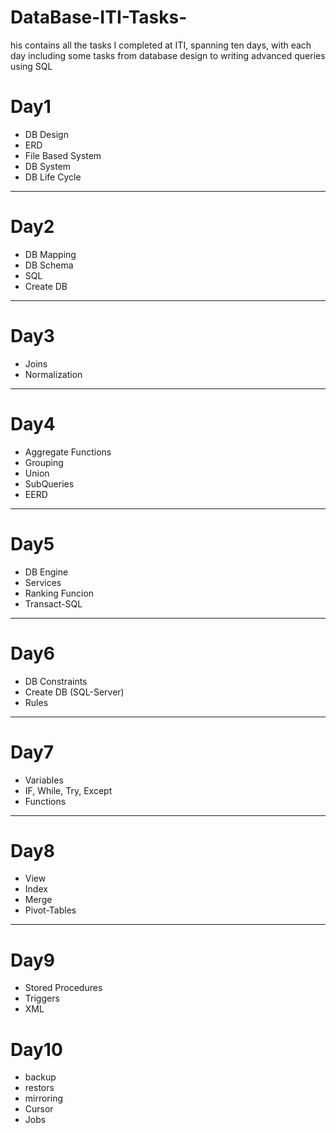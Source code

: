 # DataBase-ITI-Tasks-
his contains all the tasks I completed at ITI, spanning ten days, with each day including some tasks from database design to writing advanced queries using SQL
<h1>Day1</h1>
<ul>
  <li>DB Design</li>
  <li>ERD</li>
  <li>File Based System</li>
  <li>DB System</li>
  <li>DB Life Cycle</li>
</ul>
<hr/>
<h1>Day2</h1>
<ul>
  <li>DB Mapping</li>
  <li>DB Schema</li>
  <li>SQL</li>
  <li>Create DB</li>
</ul>
<hr/>
<h1>Day3</h1>
<ul>
  <li>Joins</li>
  <li>Normalization</li>
</ul>
<hr/>
<h1>Day4</h1>
<ul>
  <li>Aggregate Functions</li>
  <li>Grouping</li>
  <li>Union</li>
  <li>SubQueries</li>
  <li>EERD</li>
</ul>
<hr/>
<h1>Day5</h1>
<ul>
  <li>DB Engine</li>
  <li>Services</li>
  <li>Ranking Funcion</li>
  <li>Transact-SQL</li>
</ul>
<hr/>
<h1>Day6</h1>
<ul>
  <li>DB Constraints</li>
  <li>Create DB (SQL-Server)</li>
  <li>Rules</li>
</ul>
<hr/>
<h1>Day7</h1>
<ul>
  <li>Variables</li>
  <li>IF, While, Try, Except</li>
  <li>Functions</li>
</ul>
<hr/>
<h1>Day8</h1>
<ul>
  <li>View</li>
  <li>Index</li>
  <li>Merge</li>
  <li>Pivot-Tables</li>
</ul>
<hr/>
<h1>Day9</h1>
<ul>
  <li>Stored Procedures</li>
  <li>Triggers</li>
  <li>XML</li>
</ul>
<h1>Day10</h1>
<ul>
  <li>backup</li>
  <li>restors</li>
  <li>mirroring</li>
  <li>Cursor</li>
  <li>Jobs</li>
</ul>
